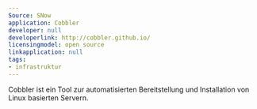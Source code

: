```yaml
---
Source: SNow
application: Cobbler
developer: null
developerlink: http://cobbler.github.io/
licensingmodel: open source
linkapplication: null
tags:
- infrastruktur
---
```

Cobbler ist ein Tool zur automatisierten Bereitstellung und Installation von Linux basierten Servern.
